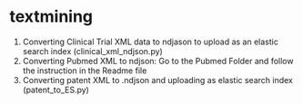# textmining

1. Converting Clinical Trial XML data to ndjason to upload as an elastic search index (clinical_xml_ndjson.py)
2. Converting Pubmed XML to ndjson: Go to the Pubmed Folder and follow the instruction in the Readme file
3. Converting patent XML to .ndjson and uploading as elastic search index (patent_to_ES.py)
